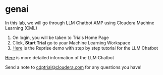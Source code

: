 # genai

In this lab, we will go through LLM Chatbot AMP using Cloudera Machine Learning (CML)

1. On login, you will be taken to Trials Home Page
2. Click, **Start Trial** go to your Machine Learning Workspace
3. [Here](https://app.getreprise.com/launch/MXxjDe6/) is the Reprise demo with step by step tutorial for the LLM Chatbot

[Here](https://github.com/cloudera/CML_AMP_LLM_Chatbot_Augmented_with_Enterprise_Data) is more detailed information of the LLM Chatbot

Send a note to cdptrial@cloudera.com for any questions you have!
